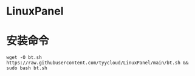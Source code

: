 # LinuxPanel

# 安装命令
```
wget -O bt.sh https://raw.githubusercontent.com/tyycloud/LinuxPanel/main/bt.sh && sudo bash bt.sh
```
